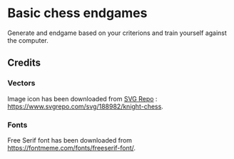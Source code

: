 # Basic chess endgames

Generate and endgame based on your criterions and train yourself against the computer.

## Credits

### Vectors

Image icon has been downloaded from [SVG Repo](https://www.svgrepo.com/) : https://www.svgrepo.com/svg/188982/knight-chess.

### Fonts

Free Serif font has been downloaded from https://fontmeme.com/fonts/freeserif-font/.